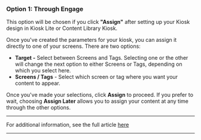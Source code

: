 ### Option 1: Through Engage

This option will be chosen if you click **"Assign"** after setting up your Kiosk design in Kiosk Lite or Content Library Kiosk.





Once you've created the parameters for your kiosk, you can assign it directly to one of your screens. There are two options:

  * **Target -** Select between Screens and Tags. Selecting one or the other will change the next option to either Screens or Tags, depending on which you select here.
  * **Screens / Tags** \- Select which screen or tag where you want your content to appear.



Once you've made your selections, click **Assign** to proceed. If you prefer to wait, choosing **Assign Later** allows you to assign your content at any time through the other options.

* * *

For additional information, see the full article [here](https://support.optisigns.com/hc/en-us/articles/31449657955347)

---
